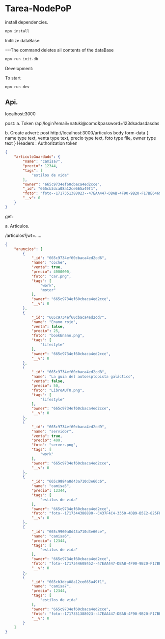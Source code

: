 # Tarea-NodePoP

install dependencies.

```js
npm install
```

Initilize dataBase:

---The command deletes all contents of the dataBase
```sh
npm run init-db
```

Development:

To start
```js
npm run dev
```

## Api.
localhost:3000

post:
a. Token
/api/login?email=natuki@comd&password=123dsadasdasdas

b. Create advert:
post http://localhost:3000/articulos
body form-data {
    name type text,
    venta type text,
    precio type text,
    foto type file,
    owner type text
}
Headers : Authorization token

```json
{
    "articuloGuardado": {
        "name": "camisa7",
        "precio": 12344,
        "tags": [
            "estilos de vida"
        ],
        "owner": "665c9734ef60cbaca4ed2cce",
        "_id": "665cb3dca08a12ce665a49f1",
        "foto": "foto--1717351388023--47EAA447-DBAB-4F90-9B20-F17BE64694A6.JPG",
        "__v": 0
    }
}
```

get:

a. Articulos. 

/articulos?jwt=.....
```json
{
    "anuncios": [
        {
            "_id": "665c9734ef60cbaca4ed2cd6",
            "name": "coche",
            "venta": true,
            "precio": 4000000,
            "foto": "car.png",
            "tags": [
                "work",
                "motor"
            ],
            "owner": "665c9734ef60cbaca4ed2cce",
            "__v": 0
        },
        {
            "_id": "665c9734ef60cbaca4ed2cd7",
            "name": "Enano rojo",
            "venta": false,
            "precio": 25,
            "foto": "bookEnano.png",
            "tags": [
                "lifestyle"
            ],
            "owner": "665c9734ef60cbaca4ed2cce",
            "__v": 0
        },
        {
            "_id": "665c9734ef60cbaca4ed2cd8",
            "name": "La guia del autoesptopista galáctico",
            "venta": false,
            "precio": 50,
            "foto": "LibroAUTO.png",
            "tags": [
                "lifestyle"
            ],
            "owner": "665c9734ef60cbaca4ed2cce",
            "__v": 0
        },
        {
            "_id": "665c9734ef60cbaca4ed2cd9",
            "name": "servidor",
            "venta": true,
            "precio": 400,
            "foto": "server.png",
            "tags": [
                "work"
            ],
            "owner": "665c9734ef60cbaca4ed2cce",
            "__v": 0
        },
        {
            "_id": "665c9884a8d43a710d3e66c6",
            "name": "camisa5",
            "precio": 12344,
            "tags": [
                "estilos de vida"
            ],
            "owner": "665c9734ef60cbaca4ed2cce",
            "foto": "foto--1717344388890--C437F4C4-3350-4DB9-B5E2-825FFDD73ECD.JPG",
            "__v": 0
        },
        {
            "_id": "665c9960a8d43a710d3e66ce",
            "name": "camisa6",
            "precio": 12344,
            "tags": [
                "estilos de vida"
            ],
            "owner": "665c9734ef60cbaca4ed2cce",
            "foto": "foto--1717344608452--47EAA447-DBAB-4F90-9B20-F17BE64694A6.JPG",
            "__v": 0
        },
        {
            "_id": "665cb3dca08a12ce665a49f1",
            "name": "camisa7",
            "precio": 12344,
            "tags": [
                "estilos de vida"
            ],
            "owner": "665c9734ef60cbaca4ed2cce",
            "foto": "foto--1717351388023--47EAA447-DBAB-4F90-9B20-F17BE64694A6.JPG",
            "__v": 0
        }
    ]
}
```
